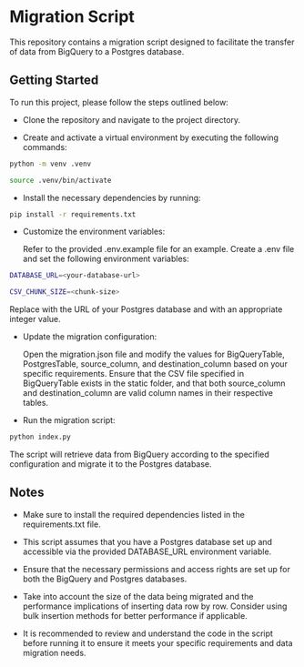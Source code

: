 # Migration Script

This repository contains a migration script designed to facilitate the transfer of data from BigQuery to a Postgres database.

## Getting Started

To run this project, please follow the steps outlined below:

- Clone the repository and navigate to the project directory.

- Create and activate a virtual environment by executing the following commands:

```bash
python -m venv .venv

source .venv/bin/activate
```

- Install the necessary dependencies by running:

```bash
pip install -r requirements.txt
```

- Customize the environment variables:

  Refer to the provided .env.example file for an example. Create a .env file and set the following environment variables:

```bash
DATABASE_URL=<your-database-url>

CSV_CHUNK_SIZE=<chunk-size>

```

Replace <your-database-url> with the URL of your Postgres database and <chunk-size> with an appropriate integer value.

- Update the migration configuration:

  Open the migration.json file and modify the values for BigQueryTable, PostgresTable, source_column, and destination_column based on your specific requirements. Ensure that the CSV file specified in BigQueryTable exists in the static folder, and that both source_column and destination_column are valid column names in their respective tables.

- Run the migration script:

```bash
python index.py
```

The script will retrieve data from BigQuery according to the specified configuration and migrate it to the Postgres database.

## Notes

- Make sure to install the required dependencies listed in the requirements.txt file.

- This script assumes that you have a Postgres database set up and accessible via the provided DATABASE_URL environment variable.

- Ensure that the necessary permissions and access rights are set up for both the BigQuery and Postgres databases.

- Take into account the size of the data being migrated and the performance implications of inserting data row by row. Consider using bulk insertion methods for better performance if applicable.

- It is recommended to review and understand the code in the script before running it to ensure it meets your specific requirements and data migration needs.
